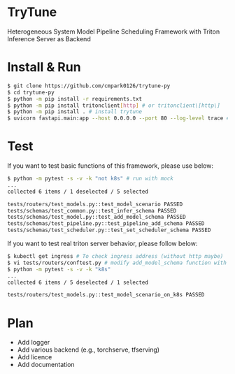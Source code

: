 # TryTune

Heterogeneous System Model Pipeline Scheduling Framework with Triton Inference Server as Backend

# Install & Run
```bash
$ git clone https://github.com/cmpark0126/trytune-py
$ cd trytune-py
$ python -m pip install -r requirements.txt
$ python -m pip install tritonclient[http] # or tritonclient\[http\]
$ python -m pip install . # install trytune
$ uvicorn fastapi.main:app --host 0.0.0.0 --port 80 --log-level trace # --reload if necessary
```

# Test
If you want to test basic functions of this framework, please use below:
```bash
$ python -m pytest -s -v -k "not k8s" # run with mock
...
collected 6 items / 1 deselected / 5 selected

tests/routers/test_models.py::test_model_scenario PASSED
tests/schemas/test_common.py::test_infer_schema PASSED
tests/schemas/test_model.py::test_add_model_schema PASSED
tests/schemas/test_pipeline.py::test_pipeline_add_schema PASSED
tests/schemas/test_scheduler.py::test_set_scheduler_schema PASSED
```

If you want to test real triton server behavior, please follow below:
```bash
$ kubectl get ingress # To check ingress address (without http maybe)
$ vi tests/routers/conftest.py # modify add_model_schema function with appropriate value
$ python -m pytest -s -v -k "k8s"
...
collected 6 items / 5 deselected / 1 selected

tests/routers/test_models.py::test_model_scenario_on_k8s PASSED
```


# Plan
* Add logger
* Add various backend (e.g., torchserve, tfserving)
* Add licence
* Add documentation
